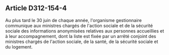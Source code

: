 ## Article D312-154-4

Au plus tard le 30 juin de chaque année, l'organisme gestionnaire communique aux ministres chargés de
l'action sociale et de la sécurité sociale des informations anonymisées relatives aux personnes accueillies et
à leur accompagnement, dont la liste est fixée par un arrêté conjoint des ministres chargés de l'action sociale,
de la santé, de la sécurité sociale et du logement.

